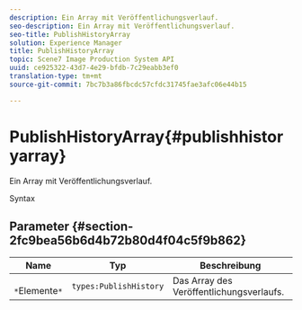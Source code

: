 ```yaml
---
description: Ein Array mit Veröffentlichungsverlauf.
seo-description: Ein Array mit Veröffentlichungsverlauf.
seo-title: PublishHistoryArray
solution: Experience Manager
title: PublishHistoryArray
topic: Scene7 Image Production System API
uuid: ce925322-43d7-4e29-bfdb-7c29eabb3ef0
translation-type: tm+mt
source-git-commit: 7bc7b3a86fbcdc57cfdc31745fae3afc06e44b15

---
```



# PublishHistoryArray{#publishhistoryarray}

Ein Array mit Veröffentlichungsverlauf.

Syntax

## Parameter {#section-2fc9bea56b6d4b72b80d4f04c5f9b862}

| Name | Typ | Beschreibung |
|---|---|---|
| ` *`Elemente`*` | `types:PublishHistory` | Das Array des Veröffentlichungsverlaufs. |

